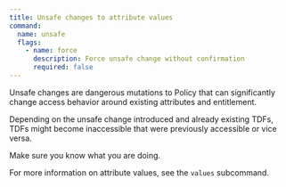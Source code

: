 ```yaml
---
title: Unsafe changes to attribute values
command:
  name: unsafe
  flags:
    - name: force
      description: Force unsafe change without confirmation
      required: false
---
```


Unsafe changes are dangerous mutations to Policy that can significantly change access behavior around existing attributes
and entitlement.

Depending on the unsafe change introduced and already existing TDFs, TDFs might become inaccessible that were previously
accessible or vice versa.

Make sure you know what you are doing.

For more information on attribute values, see the `values` subcommand.
